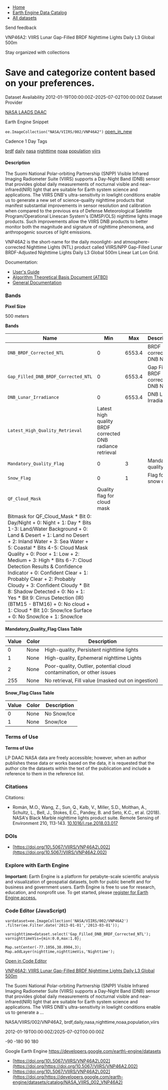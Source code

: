 



* [Home](https://developers.google.com/)
* [Earth Engine Data Catalog](https://developers.google.com/earth-engine/datasets)
* [All datasets](https://developers.google.com/earth-engine/datasets/catalog)





 
 
 Send feedback
 
 

VNP46A2: VIIRS Lunar Gap\-Filled BRDF Nighttime Lights Daily L3 Global 500m


 
 Stay organized with collections
 

 
 Save and categorize content based on your preferences.
=============================================================================================================================================================================








Dataset Availability
2012\-01\-19T00:00:00Z–2025\-07\-02T00:00:00Z
Dataset Provider


[NASA LAADS DAAC](https://doi.org/10.5067/VIIRS/VNP46A2.002)



Earth Engine Snippet


`ee.ImageCollection("NASA/VIIRS/002/VNP46A2")` 
[open\_in\_new](https://code.earthengine.google.com/?scriptPath=Examples:Datasets/NASA/NASA_VIIRS_002_VNP46A2)





Cadence
1 Day
Tags


[brdf](/earth-engine/datasets/tags/brdf)
[daily](/earth-engine/datasets/tags/daily)
[nasa](/earth-engine/datasets/tags/nasa)
[nighttime](/earth-engine/datasets/tags/nighttime)
[noaa](/earth-engine/datasets/tags/noaa)
[population](/earth-engine/datasets/tags/population)
[viirs](/earth-engine/datasets/tags/viirs)








#### Description



The Suomi National Polar\-orbiting Partnership (SNPP) Visible Infrared
Imaging Radiometer Suite (VIIRS) supports a Day\-Night Band (DNB) sensor that
provides global daily measurements of nocturnal visible and
near\-infrared(NIR) light that are suitable for Earth system science and
applications. The VIIRS DNB's ultra\-sensitivity in lowlight conditions
enable us to generate a new set of science\-quality nighttime products that
manifest substantial improvements in sensor resolution and calibration when
compared to the previous era of Defense Meteorological Satellite
Program/Operational Linescan System's (DMSP/OLS) nighttime lights image
products. Such improvements allow the VIIRS DNB products to better monitor
both the magnitude and signature of nighttime phenomena, and anthropogenic
sources of light emissions.


VNP46A2 is the short\-name for the daily moonlight\- and atmosphere\-corrected
Nighttime Lights (NTL) product called VIIRS/NPP Gap\-Filled Lunar
BRDF\-Adjusted Nighttime Lights Daily L3 Global 500m Linear Lat Lon Grid.


Documentation:


* [User's Guide](https://ladsweb.modaps.eosdis.nasa.gov/api/v2/content/archives/Document%20Archive/Science%20Data%20Product%20Documentation/VIIRS_Black_Marble_UG_v1.3_Sep_2022.pdf)
* [Algorithm Theoretical Basis Document (ATBD)](https://ladsweb.modaps.eosdis.nasa.gov/api/v2/content/archives/Document%20Archive/Science%20Data%20Product%20Documentation/Product%20Generation%20Algorithms/VIIRS_Black_Marble_ATBD_v1.1_July_2020.pdf)
* [General Documentation](https://ladsweb.modaps.eosdis.nasa.gov/missions-and-measurements/products/VNP46A2/)





### Bands



**Pixel Size**
  
500 meters



**Bands**




| Name | Min | Max | Description |
| --- | --- | --- | --- |
| `DNB_BRDF_Corrected_NTL` | 0 | 6553\.4 | BRDF corrected DNB NTL |
| `Gap_Filled_DNB_BRDF_Corrected_NTL` | 0 | 6553\.4 | Gap Filled BRDF corrected DNB NTL |
| `DNB_Lunar_Irradiance` | 0 | 6553\.4 | DNB Lunar Irradiance |
| `Latest_High_Quality_Retrieval` | Latest high quality BRDF corrected DNB radiance retrieval |
| `Mandatory_Quality_Flag` | 0 | 3 | Mandatory quality flag |
| `Snow_Flag` | 0 | 1 | Flag for snow cover |
| `QF_Cloud_Mask` | Quality flag for cloud mask |
| Bitmask for QF\_Cloud\_Mask * Bit 0: Day/Night 	+ 0: Night 	+ 1: Day * Bits 1\-3: Land/Water Background 	+ 0: Land \& Desert 	+ 1: Land no Desert 	+ 2: Inland Water 	+ 3: Sea Water 	+ 5: Coastal * Bits 4\-5: Cloud Mask Quality 	+ 0: Poor 	+ 1: Low 	+ 2: Medium 	+ 3: High * Bits 6\-7: Cloud Detection Results \& Confidence Indicator 	+ 0: Confident Clear 	+ 1: Probably Clear 	+ 2: Probably Cloudy 	+ 3: Confident Cloudy * Bit 8: Shadow Detected 	+ 0: No 	+ 1: Yes * Bit 9: Cirrus Detection (IR) (BTM15 \- BTM16\) 	+ 0: No cloud 	+ 1: Cloud * Bit 10: Snow/Ice Surface 	+ 0: No Snow/Ice 	+ 1: Snow/Ice | | | | | | | | | | | | | | | | | | | | | | | | | | | | | | | | | | | | | | | | | | | | | | | | | | | | | | | | | | | | | | | | | | | | | | | | | | | | | | | | | | | | | | | | | | | | | | | | | | | |


**Mandatory\_Quality\_Flag Class Table**




| Value | Color | Description |
| --- | --- | --- |
| 0 | None | High\-quality, Persistent nighttime lights |
| 1 | None | High\-quality, Ephemeral nighttime Lights |
| 2 | None | Poor\-quality, Outlier, potential cloud contamination, or other issues |
| 255 | None | No retrieval, Fill value (masked out on ingestion) |


**Snow\_Flag Class Table**




| Value | Color | Description |
| --- | --- | --- |
| 0 | None | No Snow/Ice |
| 1 | None | Snow/Ice |




### Terms of Use


**Terms of Use**


LP DAAC NASA data are freely accessible; however, when an author
publishes these data or works based on the data, it is requested that the
author cite the datasets within the text of the publication and include a
reference to them in the reference list.




### Citations



Citations:
* Román, M.O., Wang, Z., Sun, Q., Kalb, V., Miller, S.D., Molthan, A.,
Schultz, L., Bell, J., Stokes, E.C., Pandey, B. and Seto, K.C., et al.
(2018\). NASA's Black Marble nighttime lights product suite.
Remote Sensing of Environment 210, 113\-143\.
[10\.1016/j.rse.2018\.03\.017](https://doi.org/10.1016/j.rse.2018.03.017)





### DOIs


* [https://doi.org/10\.5067/VIIRS/VNP46A2\.002](https://doi.org/10.5067/VIIRS/VNP46A2.002)




### Explore with Earth Engine


**Important:** 
 Earth Engine is a platform for petabyte\-scale scientific analysis and visualization of
 geospatial datasets, both for public benefit and for business and government users.
 Earth Engine is free to use for research, education, and nonprofit use. To get started, please
 [register for Earth Engine access.](https://console.cloud.google.com/earth-engine)



### Code Editor (JavaScript)



```
vardataset=ee.ImageCollection('NASA/VIIRS/002/VNP46A2')
.filter(ee.Filter.date('2013-01-01','2013-03-01'));

varnighttime=dataset.select('Gap_Filled_DNB_BRDF_Corrected_NTL');
varnighttimeVis={min:0.0,max:1.0};

Map.setCenter(-77.1056,38.8904,3);
Map.addLayer(nighttime,nighttimeVis,'Nighttime');
```



[Open in Code Editor](https://code.earthengine.google.com/?scriptPath=Examples:Datasets/NASA/NASA_VIIRS_002_VNP46A2)


[VNP46A2: VIIRS Lunar Gap\-Filled BRDF Nighttime Lights Daily L3 Global 500m](/earth-engine/datasets/catalog/NASA_VIIRS_002_VNP46A2)

The Suomi National Polar\-orbiting Partnership (SNPP) Visible Infrared Imaging Radiometer Suite (VIIRS) supports a Day\-Night Band (DNB) sensor that provides global daily measurements of nocturnal visible and near\-infrared(NIR) light that are suitable for Earth system science and applications. The VIIRS DNB's ultra\-sensitivity in lowlight conditions enable us to generate a …

 NASA/VIIRS/002/VNP46A2,
 brdf,daily,nasa,nighttime,noaa,population,viirs

2012\-01\-19T00:00:00Z/2025\-07\-02T00:00:00Z



 \-90 \-180 90 180
 



Google Earth Engine
https://developers.google.com/earth\-engine/datasets

* [https://doi.org/10\.5067/VIIRS/VNP46A2\.002](https://doi.org/https://doi.org/10.5067/VIIRS/VNP46A2.002)
* [https://doi.org/10\.5067/VIIRS/VNP46A2\.002](https://doi.org/https://developers.google.com/earth-engine/datasets/catalog/NASA_VIIRS_002_VNP46A2)









